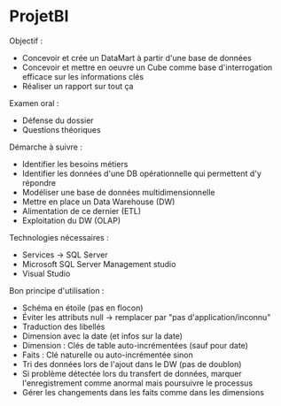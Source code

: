 # ProjetBI

Objectif : 
- Concevoir et crée un DataMart à partir d'une base de données
- Concevoir et mettre en oeuvre un Cube comme base d'interrogation efficace sur les informations clés
- Réaliser un rapport sur tout ça

Examen oral :
- Défense du dossier
- Questions théoriques

Démarche à suivre : 
- Identifier les besoins métiers
- Identifier les données d'une DB opérationnelle qui permettent d'y répondre
- Modéliser une base de données multidimensionnelle
- Mettre en place un Data Warehouse (DW)
- Alimentation de ce dernier (ETL)
- Exploitation du DW (OLAP)

Technologies nécessaires :
- Services -> SQL Server
- Microsoft SQL Server Management studio
- Visual Studio

Bon principe d'utilisation :
- Schéma en étoile (pas en flocon)
- Éviter les attributs null -> remplacer par "pas d'application/inconnu"
- Traduction des libellés
- Dimension avec la date (et infos sur la date)
- Dimension : Clés de table auto-incrémentées (sauf pour date)
- Faits : Clé naturelle ou auto-incrémentée sinon
- Tri des données lors de l'ajout dans le DW (pas de doublon)
- Si problème détectée lors du transfert de données, marquer l'enregistrement comme anormal mais poursuivre le processus
- Gérer les changements dans les faits comme dans les dimensions
